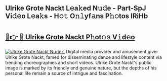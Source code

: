 ## Ulrike Grote Nackt L𝚎a𝚔ed N𝚞𝚍e - Part-SpJ Vi𝚍𝚎o L𝚎a𝚔s - H𝚘𝚝 O𝚗𝚕yf𝚊ns P𝚑𝚘tos IRiHb

# <h2><a href="http://kfdl4x.oniu.top/?m=Ulrike+Grote+Nackt">🔗👉 🔴 Ulrike Grote Nackt P𝚑ot𝚘𝚜 V𝚒d𝚎o</a></h2>

[![Ulrike Grote Nackt Nu𝚍e𝚜](https://i.imgur.com/0qMVB7G.gif)](http://kfdl4x.oniu.top/?m=Ulrike+Grote+Nackt)
Digital media provider and amusement giver Ulrike Grote Nackt, famed for disseminating dance and lifestyle content via trending choreographies and short videos. Ulrike Grote Nackt's public image is marked by its friendly and genuine nature, but the depths of his personal life remain a source of intrigue and fascination.  
